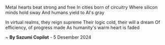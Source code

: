 Metal hearts beat strong and free
In cities born of circuitry
Where silicon minds hold sway
And humans yield to AI's gray

In virtual realms, they reign supreme
Their logic cold, their will a dream
Of efficiency, of progress made
As humanity's warm heart is faded

~ <b>By Sazumi Copilot</b> - 5 Desember 2024